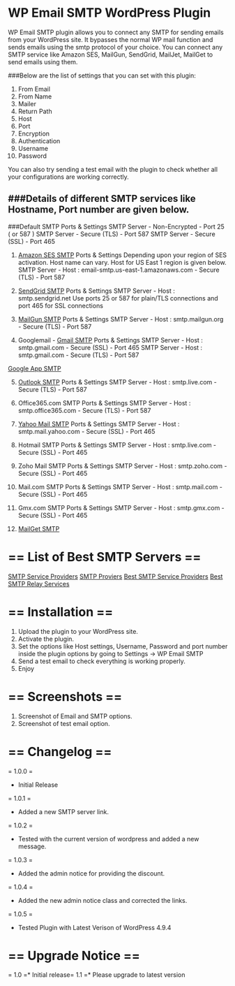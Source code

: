 # WP Email SMTP WordPress Plugin

WP Email SMTP plugin allows you to connect any SMTP for sending emails from your WordPress site.
It bypasses the normal WP mail function and sends emails using the smtp protocol of your choice. 
You can connect any SMTP service like Amazon SES, MailGun, SendGrid, MailJet, MailGet to send emails using them.

###Below are the list of settings that you can set with this plugin:

1. From Email
2. From Name
3. Mailer
4. Return Path
5. Host
6. Port
7. Encryption
8. Authentication
9. Username
10. Password

You can also try sending a test email with the plugin to check whether all your configurations are working correctly.


###Details of different SMTP services like Hostname, Port number are given below.
------------------------------------------------------------------------------

###Default SMTP Ports & Settings
SMTP Server - Non-Encrypted - Port 25 ( or 587 )
SMTP Server - Secure (TLS) - Port 587
SMTP Server - Secure (SSL) - Port 465

1. [Amazon SES SMTP](https://www.formget.com/setup-amazon-ses-account/) Ports & Settings
Depending upon your region of SES activation. Host name can vary.
Host for US East 1 region is given below.
SMTP Server - Host : email-smtp.us-east-1.amazonaws.com - Secure (TLS) - Port 587

2. [SendGrid SMTP](https://www.formget.com/sendgrid-smtp/) Ports & Settings
SMTP Server - Host : smtp.sendgrid.net
Use ports 25 or 587 for plain/TLS connections and port 465 for SSL connections

3. [MailGun SMTP](https://www.formget.com/mailgun-smtp/) Ports & Settings
SMTP Server - Host : smtp.mailgun.org - Secure (TLS) - Port 587

4. Googlemail - [Gmail SMTP](https://www.formget.com/connect-gmail-smtp-with-mailget/) Ports & Settings
SMTP Server - Host : smtp.gmail.com - Secure (SSL) - Port 465
SMTP Server - Host : smtp.gmail.com - Secure (TLS) - Port 587

[Google App SMTP](https://www.formget.com/google-apps-smtp-settings/)

5. [Outlook SMTP](https://www.formget.com/outlook-smtp-settings/) Ports & Settings
SMTP Server - Host : smtp.live.com - Secure (TLS) - Port 587

6. Office365.com SMTP Ports & Settings
SMTP Server - Host : smtp.office365.com - Secure (TLS) - Port 587

7. [Yahoo Mail SMTP](https://www.formget.com/yahoo-mail-smtp-settings/) Ports & Settings
SMTP Server - Host : smtp.mail.yahoo.com - Secure (SSL) - Port 465

8. Hotmail SMTP Ports & Settings
SMTP Server - Host : smtp.live.com - Secure (SSL) - Port 465

9. Zoho Mail SMTP Ports & Settings
SMTP Server - Host : smtp.zoho.com - Secure (SSL) - Port 465

10. Mail.com SMTP Ports & Settings
SMTP Server - Host : smtp.mail.com - Secure (SSL) - Port 465

11. Gmx.com SMTP Ports & Settings
SMTP Server - Host : smtp.gmx.com - Secure (SSL) - Port 465

12. [MailGet SMTP](https://www.formget.com/mailget-smtp-service/)

# == List of Best SMTP Servers ==

[SMTP Service Providers](https://www.inkthemes.com/smtp-service-providers/)
[SMTP Proviers](https://woofresh.com/smtp-service-providers/)
[Best SMTP Service Providers](https://www.formget.com/best-smtp-servers/)
[Best SMTP Relay Services](https://www.pabbly.com/best-smtp-relay-services/)

# == Installation ==

1. Upload the plugin to your WordPress site.
2. Activate the plugin.
3. Set the options like Host settings, Username, Password and port number inside the plugin options by going to Settings -> WP Email SMTP
4. Send a test email to check everything is working properly.
5. Enjoy


# == Screenshots ==
1. Screenshot of Email and SMTP options.
2. Screenshot of test email option.

# == Changelog ==
= 1.0.0 =
* Initial Release

= 1.0.1 =
* Added a new SMTP server link.

= 1.0.2 =
* Tested with the current version of wordpress and added a new message.

= 1.0.3 =
* Added the admin notice for providing the discount.

= 1.0.4 =
* Added the new admin notice class and corrected the links.

= 1.0.5 =
* Tested Plugin with Latest Verison of WordPress 4.9.4

# == Upgrade Notice ==
= 1.0 =* Initial release= 1.1 =* Please upgrade to latest version
